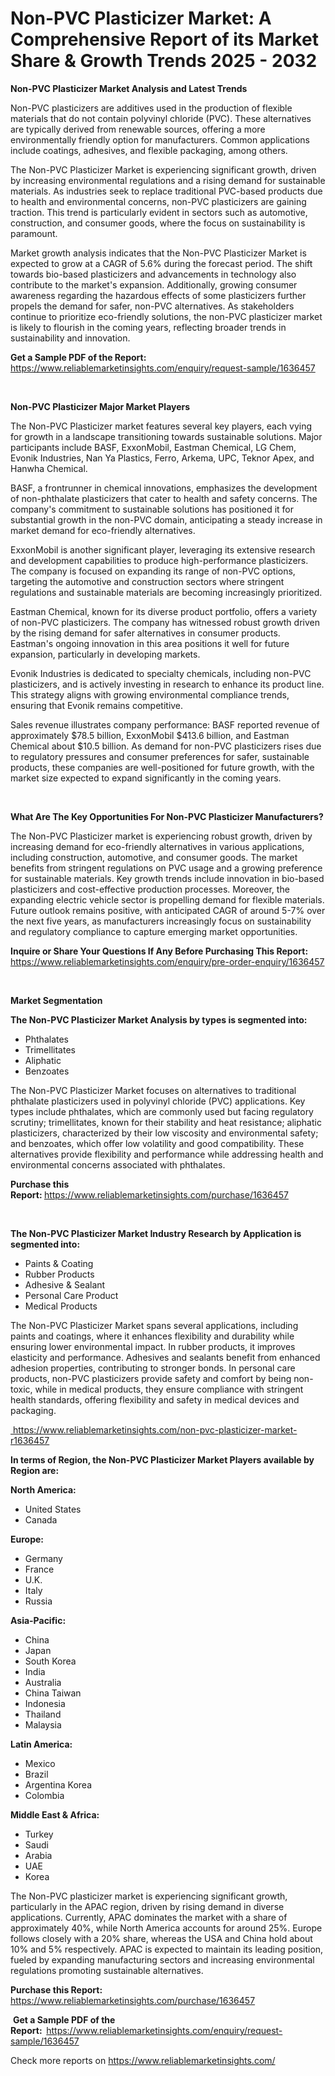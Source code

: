 <p><h1>Non-PVC Plasticizer Market: A Comprehensive Report of its Market Share & Growth Trends 2025 - 2032</h1></p><p><strong>Non-PVC Plasticizer Market Analysis and Latest Trends</strong></p>
<p><p>Non-PVC plasticizers are additives used in the production of flexible materials that do not contain polyvinyl chloride (PVC). These alternatives are typically derived from renewable sources, offering a more environmentally friendly option for manufacturers. Common applications include coatings, adhesives, and flexible packaging, among others.</p><p>The Non-PVC Plasticizer Market is experiencing significant growth, driven by increasing environmental regulations and a rising demand for sustainable materials. As industries seek to replace traditional PVC-based products due to health and environmental concerns, non-PVC plasticizers are gaining traction. This trend is particularly evident in sectors such as automotive, construction, and consumer goods, where the focus on sustainability is paramount.</p><p>Market growth analysis indicates that the Non-PVC Plasticizer Market is expected to grow at a CAGR of 5.6% during the forecast period. The shift towards bio-based plasticizers and advancements in technology also contribute to the market's expansion. Additionally, growing consumer awareness regarding the hazardous effects of some plasticizers further propels the demand for safer, non-PVC alternatives. As stakeholders continue to prioritize eco-friendly solutions, the non-PVC plasticizer market is likely to flourish in the coming years, reflecting broader trends in sustainability and innovation.</p></p>
<p><strong>Get a Sample PDF of the Report:&nbsp;</strong> <a href="https://www.reliablemarketinsights.com/enquiry/request-sample/1636457?utm_campaign=2209&utm_medium=2&utm_source=Github&utm_content=ia&utm_term=23032025&utm_id=non-pvc-plasticizer">https://www.reliablemarketinsights.com/enquiry/request-sample/1636457</a></p>
<p>&nbsp;</p>
<p><strong>Non-PVC Plasticizer Major Market Players</strong></p>
<p><p>The Non-PVC Plasticizer market features several key players, each vying for growth in a landscape transitioning towards sustainable solutions. Major participants include BASF, ExxonMobil, Eastman Chemical, LG Chem, Evonik Industries, Nan Ya Plastics, Ferro, Arkema, UPC, Teknor Apex, and Hanwha Chemical.</p><p>BASF, a frontrunner in chemical innovations, emphasizes the development of non-phthalate plasticizers that cater to health and safety concerns. The company's commitment to sustainable solutions has positioned it for substantial growth in the non-PVC domain, anticipating a steady increase in market demand for eco-friendly alternatives.</p><p>ExxonMobil is another significant player, leveraging its extensive research and development capabilities to produce high-performance plasticizers. The company is focused on expanding its range of non-PVC options, targeting the automotive and construction sectors where stringent regulations and sustainable materials are becoming increasingly prioritized.</p><p>Eastman Chemical, known for its diverse product portfolio, offers a variety of non-PVC plasticizers. The company has witnessed robust growth driven by the rising demand for safer alternatives in consumer products. Eastman's ongoing innovation in this area positions it well for future expansion, particularly in developing markets.</p><p>Evonik Industries is dedicated to specialty chemicals, including non-PVC plasticizers, and is actively investing in research to enhance its product line. This strategy aligns with growing environmental compliance trends, ensuring that Evonik remains competitive.</p><p>Sales revenue illustrates company performance: BASF reported revenue of approximately $78.5 billion, ExxonMobil $413.6 billion, and Eastman Chemical about $10.5 billion. As demand for non-PVC plasticizers rises due to regulatory pressures and consumer preferences for safer, sustainable products, these companies are well-positioned for future growth, with the market size expected to expand significantly in the coming years.</p></p>
<p>&nbsp;</p>
<p><strong>What Are The Key Opportunities For Non-PVC Plasticizer Manufacturers?</strong></p>
<p><p>The Non-PVC Plasticizer market is experiencing robust growth, driven by increasing demand for eco-friendly alternatives in various applications, including construction, automotive, and consumer goods. The market benefits from stringent regulations on PVC usage and a growing preference for sustainable materials. Key growth trends include innovation in bio-based plasticizers and cost-effective production processes. Moreover, the expanding electric vehicle sector is propelling demand for flexible materials. Future outlook remains positive, with anticipated CAGR of around 5-7% over the next five years, as manufacturers increasingly focus on sustainability and regulatory compliance to capture emerging market opportunities.</p></p>
<p><strong>Inquire or Share Your Questions If Any Before Purchasing This Report:</strong> <a href="https://www.reliablemarketinsights.com/enquiry/pre-order-enquiry/1636457?utm_campaign=2209&utm_medium=2&utm_source=Github&utm_content=ia&utm_term=23032025&utm_id=non-pvc-plasticizer">https://www.reliablemarketinsights.com/enquiry/pre-order-enquiry/1636457</a></p>
<p>&nbsp;</p>
<p><strong>Market Segmentation</strong></p>
<p><strong>The Non-PVC Plasticizer Market Analysis by types is segmented into:</strong></p>
<p><ul><li>Phthalates</li><li>Trimellitates</li><li>Aliphatic</li><li>Benzoates</li></ul></p>
<p><p>The Non-PVC Plasticizer Market focuses on alternatives to traditional phthalate plasticizers used in polyvinyl chloride (PVC) applications. Key types include phthalates, which are commonly used but facing regulatory scrutiny; trimellitates, known for their stability and heat resistance; aliphatic plasticizers, characterized by their low viscosity and environmental safety; and benzoates, which offer low volatility and good compatibility. These alternatives provide flexibility and performance while addressing health and environmental concerns associated with phthalates.</p></p>
<p><strong>Purchase this Report:&nbsp;</strong><a href="https://www.reliablemarketinsights.com/purchase/1636457?utm_campaign=2209&utm_medium=2&utm_source=Github&utm_content=ia&utm_term=23032025&utm_id=non-pvc-plasticizer">https://www.reliablemarketinsights.com/purchase/1636457</a></p>
<p>&nbsp;</p>
<p><strong>The Non-PVC Plasticizer Market Industry Research by Application is segmented into:</strong></p>
<p><ul><li>Paints & Coating</li><li>Rubber Products</li><li>Adhesive & Sealant</li><li>Personal Care Product</li><li>Medical Products</li></ul></p>
<p><p>The Non-PVC Plasticizer Market spans several applications, including paints and coatings, where it enhances flexibility and durability while ensuring lower environmental impact. In rubber products, it improves elasticity and performance. Adhesives and sealants benefit from enhanced adhesion properties, contributing to stronger bonds. In personal care products, non-PVC plasticizers provide safety and comfort by being non-toxic, while in medical products, they ensure compliance with stringent health standards, offering flexibility and safety in medical devices and packaging.</p></p>
<p><a href="https://www.reliablemarketinsights.com/non-pvc-plasticizer-market-r1636457?utm_campaign=2209&utm_medium=2&utm_source=Github&utm_content=ia&utm_term=23032025&utm_id=non-pvc-plasticizer">&nbsp;https://www.reliablemarketinsights.com/non-pvc-plasticizer-market-r1636457</a></p>
<p><strong>In terms of Region, the Non-PVC Plasticizer Market Players available by Region are:</strong></p>
<p>
    <p> <strong> North America: </strong>
        <ul>
            <li>United States</li>
            <li>Canada</li>
        </ul>
        </p> 
    <p> <strong> Europe: </strong>
        <ul>
            <li>Germany</li>
            <li>France</li>
            <li>U.K.</li>
            <li>Italy</li>
            <li>Russia</li>
        </ul>
        </p> 
    <p> <strong> Asia-Pacific: </strong>
        <ul>
            <li>China</li>
            <li>Japan</li>
            <li>South Korea</li>
            <li>India</li>
            <li>Australia</li>
            <li>China Taiwan</li>
            <li>Indonesia</li>
            <li>Thailand</li>
            <li>Malaysia</li>
        </ul>
        </p> 
    <p> <strong> Latin America: </strong>
        <ul>
            <li>Mexico</li>
            <li>Brazil</li>
            <li>Argentina Korea</li>
            <li>Colombia</li>
        </ul>
        </p> 
    <p> <strong> Middle East & Africa: </strong>
        <ul>
            <li>Turkey</li>
            <li>Saudi</li>
            <li>Arabia</li>
            <li>UAE</li>
            <li>Korea</li>
        </ul>
    </p>
    </p>
<p><p>The Non-PVC plasticizer market is experiencing significant growth, particularly in the APAC region, driven by rising demand in diverse applications. Currently, APAC dominates the market with a share of approximately 40%, while North America accounts for around 25%. Europe follows closely with a 20% share, whereas the USA and China hold about 10% and 5% respectively. APAC is expected to maintain its leading position, fueled by expanding manufacturing sectors and increasing environmental regulations promoting sustainable alternatives.</p></p>
<p><strong>Purchase this Report: </strong><a href="https://www.reliablemarketinsights.com/purchase/1636457?utm_campaign=2209&utm_medium=2&utm_source=Github&utm_content=ia&utm_term=23032025&utm_id=non-pvc-plasticizer">https://www.reliablemarketinsights.com/purchase/1636457</a></p>
<p>&nbsp;<strong>Get a Sample PDF of the Report:&nbsp;&nbsp;</strong><a href="https://www.reliablemarketinsights.com/enquiry/request-sample/1636457?utm_campaign=2209&utm_medium=2&utm_source=Github&utm_content=ia&utm_term=23032025&utm_id=non-pvc-plasticizer">https://www.reliablemarketinsights.com/enquiry/request-sample/1636457</a></p>
<p><strong></strong></p>
<p>Check more reports on <a href="https://www.reliablemarketinsights.com/?utm_campaign=2209&utm_medium=2&utm_source=Github&utm_content=ia&utm_term=23032025&utm_id=non-pvc-plasticizer">https://www.reliablemarketinsights.com/</a></p>